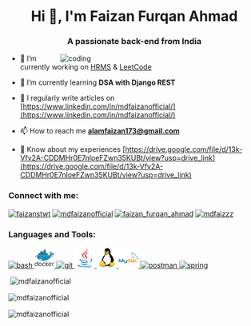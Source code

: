 <h1 align="center">Hi 👋, I'm Faizan Furqan Ahmad</h1>
<h3 align="center">A passionate back-end from India</h3>

<img align="right" alt="coding" width="400" src="https://github.com/user-attachments/assets/4b4b4e2e-6846-480b-8520-6c784d18722b">

- 🔭 I’m currently working on [HRMS](https://github.com/mdfaizanofficial/hr_management) & [LeetCode](https://www.leetcode.com/mdfaizzz)

- 🌱 I’m currently learning **DSA with Django REST**

- 📝 I regularly write articles on [https://www.linkedin.com/in/mdfaizanofficial/](https://www.linkedin.com/in/mdfaizanofficial/)

- 📫 How to reach me **alamfaizan173@gmail.com**

- 📄 Know about my experiences [https://drive.google.com/file/d/13k-Vfv2A-CDDMHr0E7nloeFZwn35KUBt/view?usp=drive_link](https://drive.google.com/file/d/13k-Vfv2A-CDDMHr0E7nloeFZwn35KUBt/view?usp=drive_link)

<h3 align="left">Connect with me:</h3>
<p align="left">
<a href="https://twitter.com/faizanstwt" target="blank"><img align="center" src="https://raw.githubusercontent.com/rahuldkjain/github-profile-readme-generator/master/src/images/icons/Social/twitter.svg" alt="faizanstwt" height="30" width="40" /></a>
<a href="https://linkedin.com/in/mdfaizanofficial" target="blank"><img align="center" src="https://raw.githubusercontent.com/rahuldkjain/github-profile-readme-generator/master/src/images/icons/Social/linked-in-alt.svg" alt="mdfaizanofficial" height="30" width="40" /></a>
<a href="https://www.instagram.com/faizan_furqan_ahmad/" target="blank"><img align="center" src="https://raw.githubusercontent.com/rahuldkjain/github-profile-readme-generator/master/src/images/icons/Social/instagram.svg" alt="faizan_furqan_ahmad" height="30" width="40" /></a>
<a href="https://www.leetcode.com/mdfaizzz" target="blank"><img align="center" src="https://raw.githubusercontent.com/rahuldkjain/github-profile-readme-generator/master/src/images/icons/Social/leet-code.svg" alt="mdfaizzz" height="30" width="40" /></a>
</p>

<h3 align="left">Languages and Tools:</h3>
<p align="left"> <a href="https://www.gnu.org/software/bash/" target="_blank" rel="noreferrer"> <img src="https://www.vectorlogo.zone/logos/gnu_bash/gnu_bash-icon.svg" alt="bash" width="40" height="40"/> </a> <a href="https://www.docker.com/" target="_blank" rel="noreferrer"> <img src="https://raw.githubusercontent.com/devicons/devicon/master/icons/docker/docker-original-wordmark.svg" alt="docker" width="40" height="40"/> </a> <a href="https://git-scm.com/" target="_blank" rel="noreferrer"> <img src="https://www.vectorlogo.zone/logos/git-scm/git-scm-icon.svg" alt="git" width="40" height="40"/> </a> <a href="https://www.java.com" target="_blank" rel="noreferrer"> <img src="https://raw.githubusercontent.com/devicons/devicon/master/icons/java/java-original.svg" alt="java" width="40" height="40"/> </a> <a href="https://www.linux.org/" target="_blank" rel="noreferrer"> <img src="https://raw.githubusercontent.com/devicons/devicon/master/icons/linux/linux-original.svg" alt="linux" width="40" height="40"/> </a> <a href="https://www.mysql.com/" target="_blank" rel="noreferrer"> <img src="https://raw.githubusercontent.com/devicons/devicon/master/icons/mysql/mysql-original-wordmark.svg" alt="mysql" width="40" height="40"/> </a> <a href="https://postman.com" target="_blank" rel="noreferrer"> <img src="https://www.vectorlogo.zone/logos/getpostman/getpostman-icon.svg" alt="postman" width="40" height="40"/> </a> <a href="https://spring.io/" target="_blank" rel="noreferrer"> <img src="https://www.vectorlogo.zone/logos/springio/springio-icon.svg" alt="spring" width="40" height="40"/> </a> </p>

<p>&nbsp;<img align="center" src="https://github-readme-stats.vercel.app/api?username=mdfaizanofficial&show_icons=true&locale=en" alt="mdfaizanofficial" /></p>

<p><img align="center" src="https://github-readme-streak-stats.herokuapp.com/?user=mdfaizanofficial&" alt="mdfaizanofficial" /></p>
<p><img align="center" src="https://leetcard.jacoblin.cool/mdfaizzz?ext=heatmap" alt="mdfaizanofficial" /></p>
